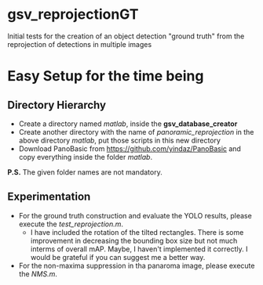 # gsv_reprojectionGT
Initial tests for the creation of an object detection "ground truth" from the reprojection of detections in multiple images

# Easy Setup for the time being
## Directory Hierarchy 
- Create a directory named _matlab_, inside the **gsv_database_creator**
- Create another directory with the name of _panoramic_reprojection_ in the above directory _matlab_, put those scripts in this new directory
- Download PanoBasic from https://github.com/yindaz/PanoBasic and copy everything inside the folder _matlab_.

**P.S.** The given folder names are not mandatory.

## Experimentation
- For the ground truth construction and evaluate the YOLO results, please execute the _test_reprojection.m_.
  - I have included the rotation of the tilted rectangles. There is some improvement in decreasing the bounding box size but not much interms of overall mAP. Maybe, I haven't implemented it correctly. I would be grateful if you can suggest me a better way. 
- For the non-maxima suppression in tha panaroma image, please execute the _NMS.m_.



